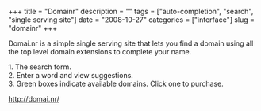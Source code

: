 +++
title = "Domainr"
description = ""
tags = ["auto-completion", "search", "single serving site"]
date = "2008-10-27"
categories = ["interface"]
slug = "domainr"
+++


<p>Domai.nr is a simple single serving site that lets you find a domain using all the top level domain extensions to complete your name.</p>
<div id="screens-full" class="clear"><div class="caption">1. The search form.</div><div class="fullimg clear"><a href="http://media.konigi.com/interface/domainr-1.png" class="group" rel="group" title="1. The search form."><img src="http://media.konigi.com/interface/domainr-1.png" alt="" class="img-responsive"></a></div></div><div id="screens-full" class="clear"><div class="caption">2. Enter a word and view suggestions.</div><div class="fullimg clear"><a href="http://media.konigi.com/interface/domainr-2.png" class="group" rel="group" title="2. Enter a word and view suggestions."><img src="http://media.konigi.com/interface/domainr-2.png" alt="" class="img-responsive"></a></div></div><div id="screens-full" class="clear"><div class="caption">3. Green boxes indicate available domains. Click one to purchase.</div><div class="fullimg clear"><a href="http://media.konigi.com/interface/domainr-3.png" class="group" rel="group" title="3. Green boxes indicate available domains. Click one to purchase."><img src="http://media.konigi.com/interface/domainr-3.png" alt="" class="img-responsive"></a></div></div>        
<p><a href="http://domai.nr/">http://domai.nr/</a></p>

